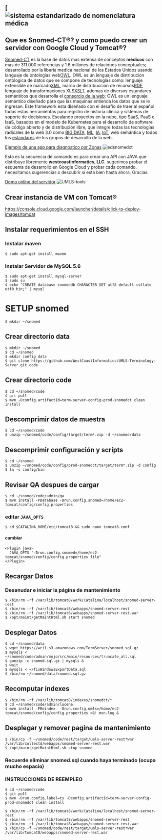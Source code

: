 [![sistema estandarizado de nomenclatura médica](https://www.snomed.org/)
------------
Que es Snomed-CT®? y como puedo crear un servidor con Google Cloud y Tomcat®?
------------
[Snomed-CT](https://www.snomed.org/snomed-ct) es la base de datos mas extensa de conceptos **médicos** con mas de 311.000 referencias y 1.6 millones de relaciones conceptuales; desarrollado por la liberia medica nacional de los Estados Unidos usando languaje de ontologias web[OWL](https://www.w3.org/OWL/). OWL es un lenguaje de distribucion ontologica de datos que se compone de tecnologías como: lenguaje extensible de marcado[XML](https://www.w3.org/XML/), marco de distribucción de recursos[RDF](https://www.w3.org/RDF/), lenguaje de transformaciones XLS[XSLT](https://www.w3.org/Style/XSL/), ademas de diversos estandares semánticos que desarrolla el [consorcio de la web](https://www.w3.org/); OWL es un lenguaje semántico diseñado para que las maquinas entienda los datos que se le ingresan. Este framework esta diseñado con el desafío de traer al español todas estas herramientas para registro de historia clínica y sistemas de soporte de decisiones. Escalando proyectos en la nube, tipo SaaS, PaaS e IaaS,  basados en el modelo de Kubernetes para el desarrollo de software de código abierto y de distribución libre, que integre todas las tecnologías radicales de la web 3.0 como [BIG DATA](https://www.w3.org/blog/2016/10/w3c-and-big-data/), [ML](https://www.w3.org/community/ml-schema/), [IA](https://ai.google/), [IoT](https://www.w3.org/standards/webofdevices/), web semántica y todos los [estandares](https://www.w3.org/standards/) de los grupos de desarrollo de la web.

[Ejemplo de una app para diagnóstico por Zonas](http://edsnomedct.azurewebsites.net/)
![edsnomedct](https://storage.googleapis.com/tetraktys/edsnomed.png)

Esta es la secuencia de comando es para crear una API con JAVA que distribuye libremente **westcoastinformatics, LLC**. sugerimos probar el esquema de desarrollo en Google Cloud y probar cada comando, necesitamos sugerencias o descubrir si esta bien hasta ahora. Gracias.

[Demo online del servidor](https://umls.terminology.tools/#/landing)
![UMLS-tools](https://storage.googleapis.com/tetraktys/umlstools.png)

## Crear instancia de VM con Tomcat®
https://console.cloud.google.com/launcher/details/click-to-deploy-images/tomcat
## Instalar requerimientos en el SSH
### Instalar maven
```debian
$ sudo apt-get install maven
```
### Instalar Servidor de MySQL 5.6
```linux
$ sudo apt-get install mysql-server
$ sudo su 
$ echo "CREATE database snomeddb CHARACTER SET utf8 default collate utf8_bin;" | mysql
```
# SETUP snomed
```linux
$ mkdir ~/snomed
```
## Crear directorio data
```linux
$ mkdir ~/snomed
$ cd ~/snomed
$ mkdir config data
$ git clone https://github.com/WestCoastInformatics/UMLS-Terminology-Server.git code
```
## Crear directorio code
```linux
$ cd ~/snomed/code
$ git pull
$ mvn -Dconfig.artifactId=term-server-config-prod-snomedct clean install
```
## Descomprimir datos de muestra
```linux
$ cd ~/snomed/code
$ unzip ~/snomed/code/config/target/term*.zip -d ~/snomed/data
```
## Descomprimir configuración y scripts
```linux
$ cd ~/snomed
$ unzip ~/snomed/code/config/prod-snomedct/target/term*.zip -d config
$ ln -s config/bin
```
## Revisar QA despues de cargar
```linux
$ cd ~/snomed/code/admin/qa
$ mvn install -PDatabase -Drun.config.snomed=/home/ec2-tomcat/config/config.properties
```
### editar ```JAVA_OPTS``` 
```debian
$ cd $CATALINA_HOME/etc/tomcat8 && sudo nano tomcat8.conf
```
#### cambiar <Plugin java></Plugin>
```config
<Plugin java>
  JAVA_OPTS "-Drun.config.snomed=/home/ec2-tomcat/snomed/config/config.properties file"
</Plugin>
```
## Recargar Datos
### Desanudar e iniciar la página de mantenimiento
```linux
$ /bin/rm -rf /var/lib/tomcat8/work/Catalina/localhost/snomed-server-rest
$ /bin/rm -rf /var/lib/tomcat8/webapps/snomed-server-rest
$ /bin/rm -rf /var/lib/tomcat8/webapps/snomed-server-rest.war
$ /opt/maint/getMaintHtml.sh start snomed
```
## Desplegar Datos
```linux
$ cd ~/snomed/data
$ wget https://wci1.s3.amazonaws.com/TermServer/snomed.sql.gz
$ mysqls < ~/snomed/code/admin/mojo/src/main/resources/truncate_all.sql
$ gunzip -c snomed.sql.gz | mysqls &
$ wait
$ mysqls < ~/fixWindowsExportData.sql
$ /bin/rm ~/snomed/data/snomed.sql.gz
```
## Recomputar indexes
```linux
$ /bin/rm -rf /var/lib/tomcat8/indexes/snomedct/*
$ cd ~/snomed/code/admin/lucene
$ mvn install -PReindex  -Drun.config.umls=/home/ec2-tomcat/snomed/config/config.properties >&! mvn.log &
```
## Desplegar y remover pagina de mantenimiento
```linux
$ /bin/cp -f ~/snomed/code/rest/target/umls-server-rest*war /var/lib/collectd/webapps/snomed-server-rest.war
$ /opt/maint/getMaintHtml.sh stop snomed
```
### Recuerde eliminar snomed.sql cuando haya terminado (ocupa mucho espacio)
### INSTRUCCIONES DE REEMPLEO
```linux
$ cd ~/snomed/code
$ git pull
$ mvn -Drun.config.label=ts -Dconfig.artifactId=term-server-config-prod-snomedct clean install
```
```linux
$ /bin/rm -rf /var/lib/tomcat8/work/Catalina/localhost/snomed-server-rest
$ /bin/rm -rf /var/lib/tomcat8/webapps/snomed-server-rest
$ /bin/rm -rf /var/lib/tomcat8/webapps/snomed-server-rest.war
$ /bin/cp -f ~/snomed/code/rest/target/umls-server-rest*war /var/lib/tomcat8/webapps/snomed-server-rest.war
```


  [1]: https://i.stack.imgur.com/kCVlN.png